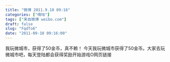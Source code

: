 ```yaml
---
title: "微博 2011.9.10 09:16"
categories: ["嘀咕"]
tags: ["来自微博 weibo.com"]
draft: false
slug: "FqdTo6"
date: "2011-09-10 09:16:00"
---
```


<p>我玩微城市，获得了50金币，真不赖！ 今天我玩微城市获得了50金币。大家去玩微城市吧，每天登陆都会获得奖励开始游戏O网页链接 ​​​​</p>

